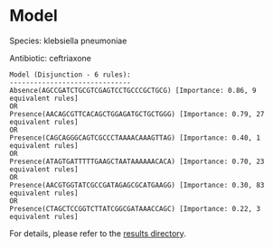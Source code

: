 
# Model

Species: klebsiella pneumoniae

Antibiotic: ceftriaxone

```
Model (Disjunction - 6 rules):
------------------------------
Absence(AGCCGATCTGCGTCGAGTCCTGCCCGCTGCG) [Importance: 0.86, 9 equivalent rules]
OR
Presence(AACAGCGTTCACAGCTGGAGATGCTGCTGGG) [Importance: 0.79, 27 equivalent rules]
OR
Presence(CAGCAGGGCAGTCGCCCTAAAACAAAGTTAG) [Importance: 0.40, 1 equivalent rules]
OR
Presence(ATAGTGATTTTTGAAGCTAATAAAAAACACA) [Importance: 0.70, 23 equivalent rules]
OR
Presence(AACGTGGTATCGCCGATAGAGCGCATGAAGG) [Importance: 0.30, 83 equivalent rules]
OR
Presence(CTAGCTCCGGTCTTATCGGCGATAAACCAGC) [Importance: 0.22, 3 equivalent rules]

```

For details, please refer to the [results directory](../../../../../results/scm_b/klebsiella+pneumoniae/ceftriaxone/repeat_7/).

